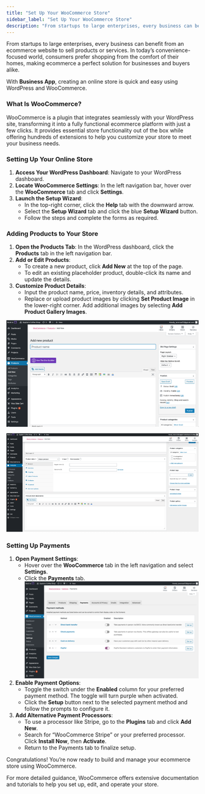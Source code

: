 ```yaml
---
title: "Set Up Your WooCommerce Store"
sidebar_label: "Set Up Your WooCommerce Store"
description: "From startups to large enterprises, every business can benefit from an ecommerce website to sell products or services. In today’s convenience-focused world, co"
---
```


From startups to large enterprises, every business can benefit from an ecommerce website to sell products or services. In today’s convenience-focused world, consumers prefer shopping from the comfort of their homes, making ecommerce a perfect solution for businesses and buyers alike.

With **Business App**, creating an online store is quick and easy using WordPress and WooCommerce.

### What Is WooCommerce?

WooCommerce is a plugin that integrates seamlessly with your WordPress site, transforming it into a fully functional ecommerce platform with just a few clicks. It provides essential store functionality out of the box while offering hundreds of extensions to help you customize your store to meet your business needs.

### Setting Up Your Online Store

1.  **Access Your WordPress Dashboard**: Navigate to your WordPress dashboard.
2.  **Locate WooCommerce Settings**: In the left navigation bar, hover over the **WooCommerce** tab and click **Settings**.
3.  **Launch the Setup Wizard**:
    *   In the top-right corner, click the **Help** tab with the downward arrow.
    *   Select the **Setup Wizard** tab and click the blue **Setup Wizard** button.
    *   Follow the steps and complete the forms as required.

### Adding Products to Your Store

1.  **Open the Products Tab**: In the WordPress dashboard, click the **Products** tab in the left navigation bar.
2.  **Add or Edit Products**:
    *   To create a new product, click **Add New** at the top of the page.
    *   To edit an existing placeholder product, double-click its name and update the details.
3.  **Customize Product Details**:
    *   Input the product name, price, inventory details, and attributes.
    *   Replace or upload product images by clicking **Set Product Image** in the lower-right corner. Add additional images by selecting **Add Product Gallery Images**.

![add-new-product-68960f4d11b20869f0db4abcfeb02389.png](./img/32995646195095-677adbbd1d.png)

![product-details-fb3f7e980c1bf367f5365b5623a8b71e.png](./img/32995646195095-07fc126fa3.png)

### Setting Up Payments

1.  **Open Payment Settings**:
    *   Hover over the **WooCommerce** tab in the left navigation and select **Settings**.
    *   Click the **Payments** tab. ![payment-methods-b9c2592c63aa56701c2a619ca5e2baca.png](./img/32995646195095-8d7604e984.png)
2.  **Enable Payment Options**:
    *   Toggle the switch under the **Enabled** column for your preferred payment method. The toggle will turn purple when activated.
    *   Click the **Setup** button next to the selected payment method and follow the prompts to configure it.
3.  **Add Alternative Payment Processors**:
    *   To use a processor like Stripe, go to the **Plugins** tab and click **Add New**.
    *   Search for “WooCommerce Stripe” or your preferred processor. Click **Install Now**, then **Activate**.
    *   Return to the Payments tab to finalize setup.

Congratulations! You’re now ready to build and manage your ecommerce store using WooCommerce.

For more detailed guidance, WooCommerce offers extensive documentation and tutorials to help you set up, edit, and operate your store.